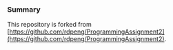 ### Summary
This repository is forked from  [https://github.com/rdpeng/ProgrammingAssignment2](https://github.com/rdpeng/ProgrammingAssignment2).
